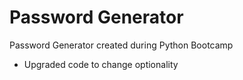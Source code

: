 # Password Generator
 Password Generator created during Python Bootcamp
 - Upgraded code to change optionality
